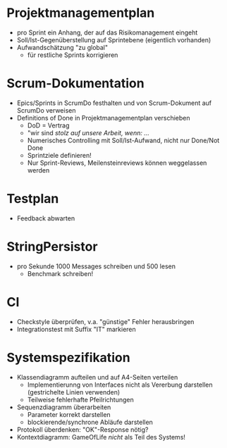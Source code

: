 # Projektmanagementplan

- pro Sprint ein Anhang, der auf das Risikomanagement eingeht
- Soll/Ist-Gegenüberstellung auf Sprintebene (eigentlich vorhanden)
- Aufwandschätzung "zu global"
    - für restliche Sprints korrigieren

# Scrum-Dokumentation

- Epics/Sprints in ScrumDo festhalten und von Scrum-Dokument auf ScrumDo verweisen
- Definitions of Done in Projektmanagementplan verschieben
    - DoD = Vertrag
    - "wir sind _stolz auf unsere Arbeit, wenn: ..._
    - Numerisches Controlling mit Soll/Ist-Aufwand, nicht nur Done/Not Done
    - Sprintziele definieren!
    - Nur Sprint-Reviews, Meilensteinreviews können weggelassen werden

# Testplan

- Feedback abwarten

# StringPersistor

- pro Sekunde 1000 Messages schreiben und 500 lesen
    - Benchmark schreiben!

# CI

- Checkstyle überprüfen, v.a. "günstige" Fehler herausbringen
- Integrationstest mit Suffix "IT" markieren

# Systemspezifikation

- Klassendiagramm aufteilen und auf A4-Seiten verteilen
    - Implementierunng von Interfaces nicht als Vererbung darstellen (gestrichelte Linien verwenden)
    - Teilweise fehlerhafte Pfeilrichtungen
- Sequenzdiagramm überarbeiten
    - Parameter korrekt darstellen
    - blockierende/synchrone Abläufe darstellen
- Protokoll überdenken: "OK"-Response nötig?
- Kontextdiagramm: GameOfLife _nicht_ als Teil des Systems!
